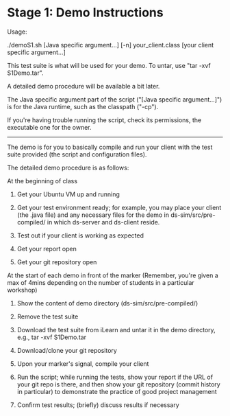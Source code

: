 # Stage 1: Demo Instructions

Usage:

./demoS1.sh [Java specific argument...] [-n] your_client.class [your client specific argument...]

This test suite is what will be used for your demo. To untar, use "tar -xvf S1Demo.tar". 

A detailed demo procedure will be available a bit later.

The Java specific argument part of the script ("[Java specific argument...]") is for the Java runtime, such as the classpath ("-cp").

If you're having trouble running the script, check its permissions, the executable one for the owner.

------------------------------------------------------------------------------------

The demo is for you to basically compile and run your client with the test suite provided (the script and configuration files). 

The detailed demo procedure is as follows:



At the beginning of class

1. Get your Ubuntu VM up and running

2. Get your test environment ready; for example, you may place your client (the .java file) and any necessary files for the demo in ds-sim/src/pre-compiled/ in which ds-server and ds-client reside. 

3. Test out if your client is working as expected

4. Get your report open

5. Get your git repository open



At the start of each demo in front of the marker (Remember, you're given a max of 4mins depending on the number of students in a particular workshop)

1. Show the content of demo directory (ds-sim/src/pre-compiled/)

2. Remove the test suite

3. Download the test suite from iLearn and untar it in the demo directory, e.g., tar -xvf S1Demo.tar

4. Download/clone your git repository

5. Upon your marker's signal, compile your client

6. Run the script; while running the tests, show your report if the URL of your git repo is there, and then show your git repository (commit history in particular) to demonstrate the practice of good project management

7. Confirm test results; (briefly) discuss results if necessary
